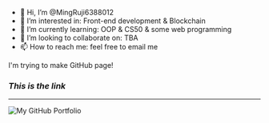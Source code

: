 - 👋 Hi, I’m @MingRuji6388012
- 👀 I’m interested in: Front-end development & Blockchain 
- 🌱 I’m currently learning: OOP & CS50 & some web programming
- 💞️ I’m looking to collaborate on: TBA
- 📫 How to reach me: feel free to email me

<!---
MingRuji6388012/MingRuji6388012 is a ✨ special ✨ repository because its `README.md` (this file) appears on your GitHub profile.
You can click the Preview link to take a look at your changes.
--->
I'm trying to make GitHub page! 

### ___This is the link___ ###
---------------------------------
![My GitHub Portfolio](https://mingruji6388012.github.io/markdown-portfolio/)
